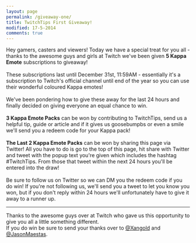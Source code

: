 ```yaml
---
layout: page
permalink: /giveaway-one/
title: TwitchTips First Giveaway!
modified: 17-5-2014
comments: true
---
```

Hey gamers, casters and viewers! Today we have a special treat for you all - thanks to the awesome guys and girls at Twitch we've been given **5 Kappa Emote** subscriptions to giveaway!  
<br>
These subscriptions last until December 31st, 11:59AM - essentially it's a subscription to Twitch's official channel until end of the year so you can use their wonderful coloured Kappa emotes!  
<br>
We've been pondering how to give these away for the last 24 hours and finally decided on giving everyone an equal chance to win.  
<br>
**3 Kappa Emote Packs** can be won by contributing to TwitchTips, send us a helpful tip, guide or article and if it gives us goosebumpbs or even a smile we'll send you a redeem code for your Kappa pack!  
<br>
**The Last 2 Kappa Emote Packs** can be won  by sharing this page via Twitter! All you have to do is go to the top of this page, hit share with Twitter and tweet with the popup text you're given which includes the hashtag #TwitchTips. From those that tweet within the next 24 hours you'll be entered into the draw!    
<br>
Be sure to follow us on Twitter so we can DM you the redeem code if you do win! If you're not following us, we'll send you a tweet to let you know you won, but if you don't reply within 24 hours we'll unfortunately have to give it away to a runner up.

---

Thanks to the awesome guys over at Twitch who gave us this opportunity to give you all a little something different. 
<br>
If you do win be sure to send your thanks over to [@Xangold](https://www.twitter.com/xangold) and [@JasonMaestas](https://www.twitter.com/JasonMaestas).
